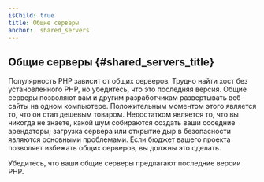 ```yaml
---
isChild: true
title: Общие серверы
anchor:  shared_servers
---
```


## Общие серверы {#shared_servers_title}

Популярность PHP зависит от общих серверов. Трудно найти хост без установленного PHP, но убедитесь, что это последняя
версия. Общие серверы позволяют вам и другим разработчикам развертывать веб-сайты на одном компьютере. Положительным
моментом этого является то, что он стал дешевым товаром. Недостатком является то, что вы никогда не знаете, какой шум
собираются создать ваши соседние арендаторы; загрузка сервера или открытие дыр в безопасности являются основными
проблемами. Если бюджет вашего проекта позволяет избежать общих серверов, вы должны это сделать.

Убедитесь, что ваши общие серверы предлагают последние версии PHP.
